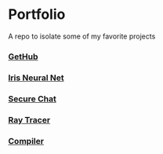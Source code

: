 # Portfolio
A repo to isolate some of my favorite projects

### [GetHub](https://github.com/andres-imperial/GetHub)

### [Iris Neural Net](https://github.com/andres-imperial/Iris_Neural_Net)

### [Secure Chat](https://github.com/andres-imperial/Secure_Chat)

### [Ray Tracer](https://github.com/andres-imperial/Ray_Tracer)

### [Compiler](https://github.com/andres-imperial/Compiler)
